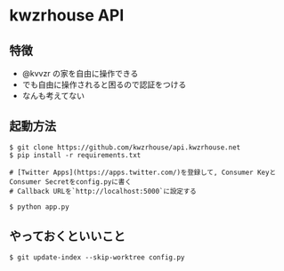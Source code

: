 # kwzrhouse API

## 特徴
- @kvvzr の家を自由に操作できる
- でも自由に操作されると困るので認証をつける
- なんも考えてない

## 起動方法

```
$ git clone https://github.com/kwzrhouse/api.kwzrhouse.net
$ pip install -r requirements.txt

# [Twitter Apps](https://apps.twitter.com/)を登録して, Consumer KeyとConsumer Secretをconfig.pyに書く
# Callback URLを`http://localhost:5000`に設定する

$ python app.py
```

## やっておくといいこと

```
$ git update-index --skip-worktree config.py
```
